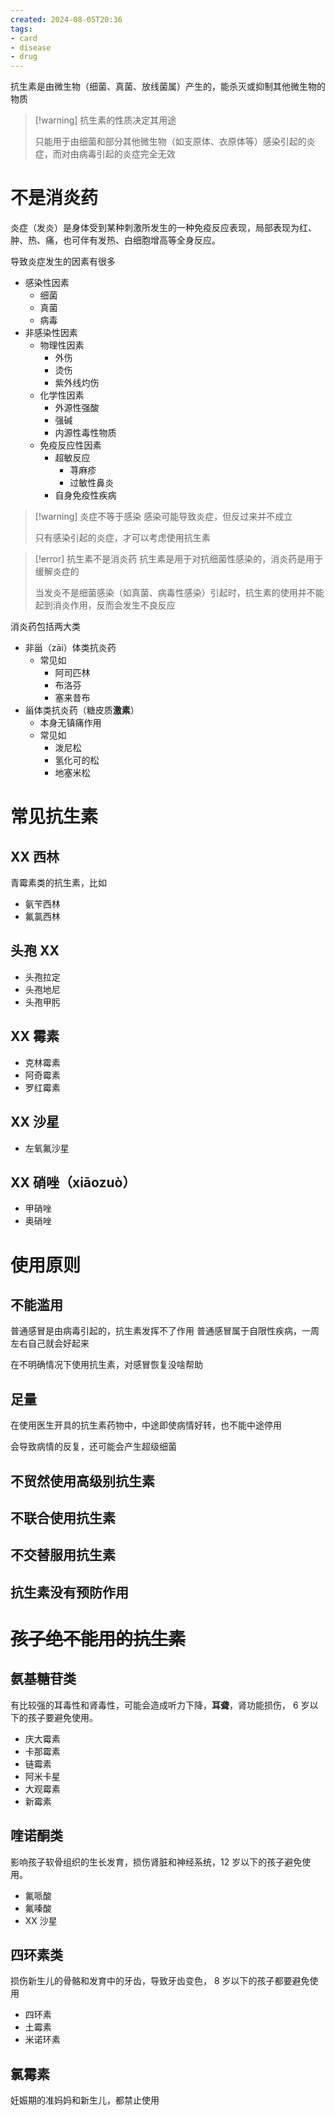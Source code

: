 ```yaml
---
created: 2024-08-05T20:36
tags: 
- card
- disease
- drug
---
```


抗生素是由微生物（细菌、真菌、放线菌属）产生的，能杀灭或抑制其他微生物的物质

> [!warning] 抗生素的性质决定其用途
> 
> 只能用于由细菌和部分其他微生物（如支原体、衣原体等）感染引起的炎症，而对由病毒引起的炎症完全无效


# 不是消炎药

炎症（发炎）是身体受到某种刺激所发生的一种免疫反应表现，局部表现为红、肿、热、痛，也可伴有发热、白细胞增高等全身反应。

导致炎症发生的因素有很多
- 感染性因素
	- 细菌
	- 真菌
	- 病毒
- 非感染性因素
	- 物理性因素
		- 外伤
		- 烫伤
		- 紫外线灼伤
	- 化学性因素
		- 外源性强酸
		- 强碱
		- 内源性毒性物质
	- 免疫反应性因素
		- 超敏反应
			- 荨麻疹
			- 过敏性鼻炎
		- 自身免疫性疾病

> [!warning] 炎症不等于感染
> 感染可能导致炎症，但反过来并不成立
> 
> 只有感染引起的炎症，才可以考虑使用抗生素


> [!error] 抗生素不是消炎药
> 抗生素是用于对抗细菌性感染的，消炎药是用于缓解炎症的
> 
> 当发炎不是细菌感染（如真菌、病毒性感染）引起时，抗生素的使用并不能起到消炎作用，反而会发生不良反应

消炎药包括两大类
- 非甾（zāi）体类抗炎药
	- 常见如
		- 阿司匹林
		- 布洛芬
		- 塞来昔布
- 甾体类抗炎药（糖皮质**激素**）
	- 本身无镇痛作用
	- 常见如
		- 泼尼松
		- 氢化可的松
		- 地塞米松

# 常见抗生素

## XX 西林

青霉素类的抗生素，比如
- 氨苄西林
- 氟氯西林

## 头孢 XX

- 头孢拉定
- 头孢地尼
- 头孢甲肟

##  XX 霉素

- 克林霉素
- 阿奇霉素
- 罗红霉素

## XX 沙星

- 左氧氟沙星

## XX 硝唑（xiāozuò）

- 甲硝唑
- 奥硝唑

# 使用原则

## 不能滥用

普通感冒是由病毒引起的，抗生素发挥不了作用
普通感冒属于自限性疾病，一周左右自己就会好起来

在不明确情况下使用抗生素，对感冒恢复没啥帮助

## 足量

在使用医生开具的抗生素药物中，中途即使病情好转，也不能中途停用

会导致病情的反复，还可能会产生超级细菌

## 不贸然使用高级别抗生素
## 不联合使用抗生素

## 不交替服用抗生素

## 抗生素没有预防作用

# ~~孩子绝不能用的抗生素~~

## 氨基糖苷类

有比较强的耳毒性和肾毒性，可能会造成听力下降，**耳聋**，肾功能损伤， 6 岁以下的孩子要避免使用。

- 庆大霉素
- 卡那霉素
- 链霉素
- 阿米卡星
- 大观霉素
- 新霉素

## 喹诺酮类

影响孩子软骨组织的生长发育，损伤肾脏和神经系统，12 岁以下的孩子避免使用。

- 氟哌酸
- 氟嗪酸
- XX 沙星
## 四环素类

损伤新生儿的骨骼和发育中的牙齿，导致牙齿变色， 8 岁以下的孩子都要避免使用

- 四环素
- 土霉素
- 米诺环素

## 氯霉素

妊娠期的准妈妈和新生儿，都禁止使用
